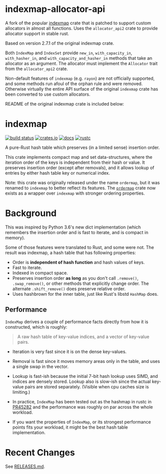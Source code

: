 # indexmap-allocator-api

A fork of the popular [indexmap](https://github.com/indexmap-rs/indexmap) crate that is patched to support custom allocators in almost all functions. Uses the `allocator_api2` crate to provide allocator support in stable rust.

Based on version 2.7.1 of the original indexmap crate.

Both `IndexMap` and `IndexSet` provide `new_in`, `with_capacity_in`, `with_hasher_in`, and `with_capacity_and_hasher_in` methods that take an allocator as an argument. The allocator must implement the `Allocator` trait from the `allocator_api2` crate.

Non-default features of `indexmap` (e.g. `rayon`) are not officially supported, and some methods run afoul of the orphan rule and were removed. Otherwise virtually the entire API surface of the original `indexmap` crate has been converted to use custom allocators.

README of the original indexmap crate is included below:

# indexmap

[![build status](https://github.com/indexmap-rs/indexmap/actions/workflows/ci.yml/badge.svg?branch=master)](https://github.com/indexmap-rs/indexmap/actions)
[![crates.io](https://img.shields.io/crates/v/indexmap.svg)](https://crates.io/crates/indexmap)
[![docs](https://docs.rs/indexmap/badge.svg)](https://docs.rs/indexmap)
[![rustc](https://img.shields.io/badge/rust-1.63%2B-orange.svg)](https://img.shields.io/badge/rust-1.63%2B-orange.svg)

A pure-Rust hash table which preserves (in a limited sense) insertion order.

This crate implements compact map and set data-structures,
where the iteration order of the keys is independent from their hash or
value. It preserves insertion order (except after removals), and it
allows lookup of entries by either hash table key or numerical index.

Note: this crate was originally released under the name `ordermap`,
but it was renamed to `indexmap` to better reflect its features.
The [`ordermap`](https://crates.io/crates/ordermap) crate now exists
as a wrapper over `indexmap` with stronger ordering properties.

# Background

This was inspired by Python 3.6's new dict implementation (which remembers
the insertion order and is fast to iterate, and is compact in memory).

Some of those features were translated to Rust, and some were not. The result
was indexmap, a hash table that has following properties:

- Order is **independent of hash function** and hash values of keys.
- Fast to iterate.
- Indexed in compact space.
- Preserves insertion order **as long** as you don't call `.remove()`,
  `.swap_remove()`, or other methods that explicitly change order.
  The alternate `.shift_remove()` does preserve relative order.
- Uses hashbrown for the inner table, just like Rust's libstd `HashMap` does.

## Performance

`IndexMap` derives a couple of performance facts directly from how it is constructed,
which is roughly:

> A raw hash table of key-value indices, and a vector of key-value pairs.

- Iteration is very fast since it is on the dense key-values.
- Removal is fast since it moves memory areas only in the table,
  and uses a single swap in the vector.
- Lookup is fast-ish because the initial 7-bit hash lookup uses SIMD, and indices are
  densely stored. Lookup also is slow-ish since the actual key-value pairs are stored
  separately. (Visible when cpu caches size is limiting.)

- In practice, `IndexMap` has been tested out as the hashmap in rustc in [PR45282] and
  the performance was roughly on par across the whole workload.
- If you want the properties of `IndexMap`, or its strongest performance points
  fits your workload, it might be the best hash table implementation.

[PR45282]: https://github.com/rust-lang/rust/pull/45282

# Recent Changes

See [RELEASES.md](https://github.com/indexmap-rs/indexmap/blob/master/RELEASES.md).
